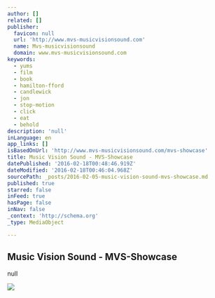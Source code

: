 ```yaml
---
author: []
related: []
publisher:
  favicon: null
  url: 'http://www.mvs-musicvisionsound.com'
  name: Mvs-musicvisionsound
  domain: www.mvs-musicvisionsound.com
keywords:
  - yums
  - film
  - book
  - hamilton-fford
  - candlewick
  - jon
  - stop-motion
  - click
  - eat
  - behold
description: 'null'
inLanguage: en
app_links: []
isBasedOnUrl: 'http://www.mvs-musicvisionsound.com/mvs-showcase'
title: Music Vision Sound - MVS-Showcase
datePublished: '2016-02-18T00:48:46.919Z'
dateModified: '2016-02-18T00:46:04.968Z'
sourcePath: _posts/2016-02-05-music-vision-sound-mvs-showcase.md
published: true
starred: false
inFeed: true
hasPage: false
inNav: false
_context: 'http://schema.org'
_type: MediaObject

---
```

<article style=""><h1>Music Vision Sound - MVS-Showcase</h1><p>null</p><img src="http://imageprocessor.websimages.com/fit/1920x1920/www.hamilton-ffordfinearts.com/uploads/1/2/5/1/12516663/5548049_orig.jpg" /></article>